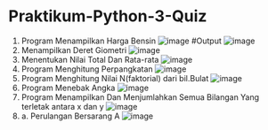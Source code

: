 # Praktikum-Python-3-Quiz
1. Program Menampilkan Harga Bensin 
    ![image](https://user-images.githubusercontent.com/93038034/142209310-6f9263b9-a84f-42f1-b653-9b4bd515eb0c.png)
#Output
    ![image](https://user-images.githubusercontent.com/93038034/142209442-816d15ca-6070-4d58-a343-2ec7150a5722.png)
2. Menampilkan Deret Giometri
    ![image](https://user-images.githubusercontent.com/93038034/142210047-3d7b994d-bc3b-4fb9-93e2-4645ab4ecd7b.png)
3. Menentukan Nilai Total Dan Rata-rata
    ![image](https://user-images.githubusercontent.com/93038034/142210331-08ed783b-bed3-4dd5-9fcc-e74369f633c6.png)
4. Program Menghitung Perpangkatan
    ![image](https://user-images.githubusercontent.com/93038034/142210545-e34e333f-72cb-43c2-b74e-1caa7e77073d.png)
5. Program Menghitung Nilai N(faktorial) dari bil.Bulat
    ![image](https://user-images.githubusercontent.com/93038034/142210797-8b171d2d-1dd3-4771-b485-3a87c79ce51f.png)
6.   Program Menebak Angka
    ![image](https://user-images.githubusercontent.com/93038034/142222728-f36485a1-d2d9-4e68-8555-fd840cb36dcd.png)
7. Program Menampilkan Dan Menjumlahkan Semua Bilangan Yang terletak antara x dan y
    ![image](https://user-images.githubusercontent.com/93038034/142223113-5e208a59-0cf0-4893-83c7-28b71445a9e0.png)
8. a. Perulangan Bersarang A 
    ![image](https://user-images.githubusercontent.com/93038034/142223598-5a2a625d-1eab-43f8-8fb0-9934a164e71e.png)
